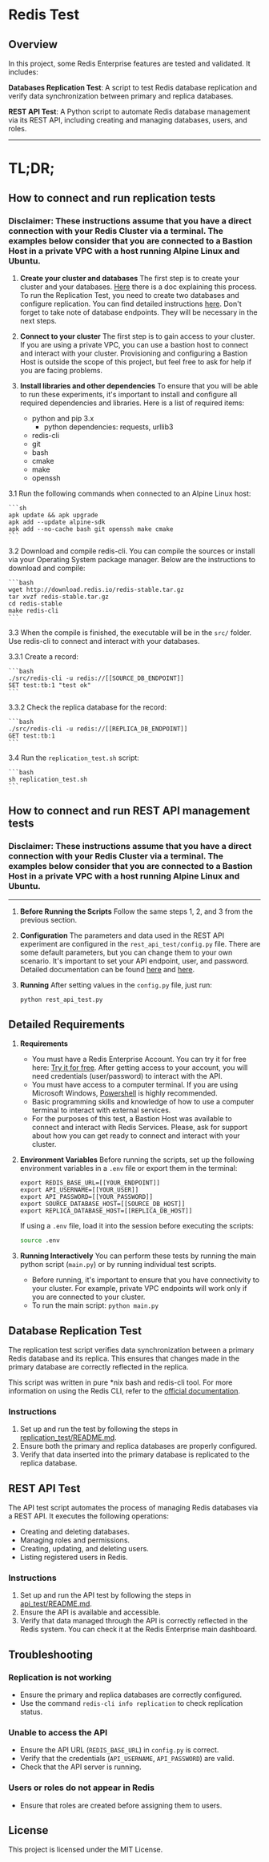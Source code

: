 # Redis Test

## Overview
In this project, some Redis Enterprise features are tested and validated. It includes:

**Databases Replication Test**: A script to test Redis database replication and verify data synchronization between primary and replica databases.

**REST API Test**: A Python script to automate Redis database management via its REST API, including creating and managing databases, users, and roles.

------------

# TL;DR;

## How to connect and run replication tests

### Disclaimer: These instructions assume that you have a direct connection with your Redis Cluster via a terminal. The examples below consider that you are connected to a Bastion Host in a private VPC with a host running Alpine Linux and Ubuntu.

1. **Create your cluster and databases**
   The first step is to create your cluster and your databases. [Here](https://redis.io/docs/latest/operate/rs/databases/create/) there is a doc explaining this process. To run the Replication Test, you need to create two databases and configure replication. You can find detailed instructions [here](replication_test/README.md). Don't forget to take note of database endpoints. They will be necessary in the next steps.

2. **Connect to your cluster**
   The first step is to gain access to your cluster. If you are using a private VPC, you can use a bastion host to connect and interact with your cluster. Provisioning and configuring a Bastion Host is outside the scope of this project, but feel free to ask for help if you are facing problems.

3. **Install libraries and other dependencies**
   To ensure that you will be able to run these experiments, it's important to install and configure all required dependencies and libraries. Here is a list of required items:

    - python and pip 3.x
        - python dependencies: requests, urllib3
    - redis-cli
    - git
    - bash
    - cmake
    - make
    - openssh

3.1 Run the following commands when connected to an Alpine Linux host:

    ```sh
    apk update && apk upgrade 
    apk add --update alpine-sdk
    apk add --no-cache bash git openssh make cmake
    ```

3.2 Download and compile redis-cli. You can compile the sources or install via your Operating System package manager. Below are the instructions to download and compile:

    ```bash
    wget http://download.redis.io/redis-stable.tar.gz
    tar xvzf redis-stable.tar.gz
    cd redis-stable
    make redis-cli
    ```

3.3 When the compile is finished, the executable will be in the `src/` folder. Use redis-cli to connect and interact with your databases.

3.3.1 Create a record:

    ```bash
    ./src/redis-cli -u redis://[[SOURCE_DB_ENDPOINT]]
    SET test:tb:1 "test ok"
    ```

3.3.2 Check the replica database for the record:

    ```bash
    ./src/redis-cli -u redis://[[REPLICA_DB_ENDPOINT]]
    GET test:tb:1
    ```

3.4 Run the `replication_test.sh` script:

    ```bash
    sh replication_test.sh
    ```

## How to connect and run REST API management tests

### Disclaimer: These instructions assume that you have a direct connection with your Redis Cluster via a terminal. The examples below consider that you are connected to a Bastion Host in a private VPC with a host running Alpine Linux and Ubuntu.

------------

1. **Before Running the Scripts**
   Follow the same steps 1, 2, and 3 from the previous section.

2. **Configuration**
   The parameters and data used in the REST API experiment are configured in the `rest_api_test/config.py` file. There are some default parameters, but you can change them to your own scenario. It's important to set your API endpoint, user, and password. Detailed documentation can be found [here](https://redis.io/docs/latest/operate/rs/references/rest-api/) and [here](replication_test/README.md).

3. **Running**
   After setting values in the `config.py` file, just run:

    ```bash
    python rest_api_test.py
    ```

## Detailed Requirements

1. **Requirements**
   - You must have a Redis Enterprise Account. You can try it for free here: [Try it for free](https://redis.io/try-free/). After getting access to your account, you will need credentials (user/password) to interact with the API.
   - You must have access to a computer terminal. If you are using Microsoft Windows, [Powershell](https://learn.microsoft.com/en-us/powershell/scripting/install/installing-powershell-on-windows?view=powershell-7.5) is highly recommended.
   - Basic programming skills and knowledge of how to use a computer terminal to interact with external services.
   - For the purposes of this test, a Bastion Host was available to connect and interact with Redis Services. Please, ask for support about how you can get ready to connect and interact with your cluster.

2. **Environment Variables**
   Before running the scripts, set up the following environment variables in a `.env` file or export them in the terminal:

    ```properties
    export REDIS_BASE_URL=[[YOUR_ENDPOINT]]
    export API_USERNAME=[[YOUR_USER]]
    export API_PASSWORD=[[YOUR_PASSWORD]]
    export SOURCE_DATABASE_HOST=[[SOURCE_DB_HOST]]
    export REPLICA_DATABASE_HOST=[[REPLICA_DB_HOST]]
    ```

   If using a `.env` file, load it into the session before executing the scripts:

    ```bash
    source .env
    ```

3. **Running Interactively**
   You can perform these tests by running the main python script (`main.py`) or by running individual test scripts.

   - Before running, it's important to ensure that you have connectivity to your cluster. For example, private VPC endpoints will work only if you are connected to your cluster.
   - To run the main script: `python main.py`

## Database Replication Test

The replication test script verifies data synchronization between a primary Redis database and its replica. This ensures that changes made in the primary database are correctly reflected in the replica.

This script was written in pure *nix bash and redis-cli tool. For more information on using the Redis CLI, refer to the [official documentation](https://redis.io/docs/latest/develop/tools/cli/).

### Instructions

1. Set up and run the test by following the steps in [replication_test/README.md](replication_test/README.md).
2. Ensure both the primary and replica databases are properly configured.
3. Verify that data inserted into the primary database is replicated to the replica database.

## REST API Test

The API test script automates the process of managing Redis databases via a REST API. It executes the following operations:
- Creating and deleting databases.
- Managing roles and permissions.
- Creating, updating, and deleting users.
- Listing registered users in Redis.

### Instructions

1. Set up and run the API test by following the steps in [api_test/README.md](api_test/README.md).
2. Ensure the API is available and accessible.
3. Verify that data managed through the API is correctly reflected in the Redis system. You can check it at the Redis Enterprise main dashboard.

## Troubleshooting

### Replication is not working
- Ensure the primary and replica databases are correctly configured.
- Use the command `redis-cli info replication` to check replication status.

### Unable to access the API
- Ensure the API URL (`REDIS_BASE_URL`) in `config.py` is correct.
- Verify that the credentials (`API_USERNAME`, `API_PASSWORD`) are valid.
- Check that the API server is running.

### Users or roles do not appear in Redis
- Ensure that roles are created before assigning them to users.

## License
This project is licensed under the MIT License.

